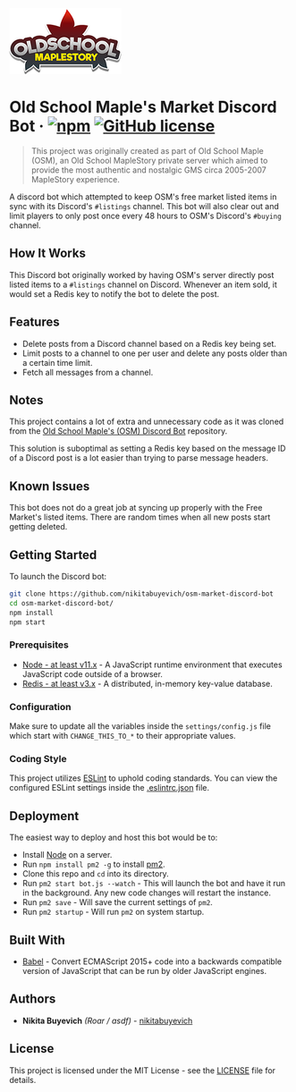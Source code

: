 ![Logo of OSM](./logo.png)

# Old School Maple's Market Discord Bot &middot; [![npm](https://img.shields.io/npm/v/npm.svg?style=flat-square)](https://www.npmjs.com/package/npm) [![GitHub license](https://img.shields.io/badge/license-MIT-blue.svg?style=flat-square)](./LICENSE)
> This project was originally created as part of Old School Maple (OSM), an Old School MapleStory private server which aimed to provide the most authentic and nostalgic GMS circa 2005-2007 MapleStory experience.

A discord bot which attempted to keep OSM's free market listed items in sync with its Discord's `#listings` channel. This bot will also clear out and limit players to only post once every 48 hours to OSM's Discord's `#buying` channel.

## How It Works

This Discord bot originally worked by having OSM's server directly post listed items to a `#listings` channel on Discord. Whenever an item sold, it would set a Redis key to notify the bot to delete the post.

## Features

* Delete posts from a Discord channel based on a Redis key being set.
* Limit posts to a channel to one per user and delete any posts older than a certain time limit.
* Fetch all messages from a channel.

## Notes

This project contains a lot of extra and unnecessary code as it was cloned from the [Old School Maple's (OSM) Discord Bot](https://github.com/nikitabuyevich/osm-discord-bot) repository.

This solution is suboptimal as setting a Redis key based on the message ID of a Discord post is a lot easier than trying to parse message headers.

## Known Issues

This bot does not do a great job at syncing up properly with the Free Market's listed items. There are random times when all new posts start getting deleted.

## Getting Started

To launch the Discord bot:

```bash
git clone https://github.com/nikitabuyevich/osm-market-discord-bot
cd osm-market-discord-bot/
npm install
npm start
```

### Prerequisites

* [Node - at least v11.x](https://nodejs.org/en/) - A JavaScript runtime environment that executes JavaScript code outside of a browser.
* [Redis - at least v3.x](https://redis.io/) - A distributed, in-memory key-value database.

### Configuration

Make sure to update all the variables inside the `settings/config.js` file which start with `CHANGE_THIS_TO_*` to their appropriate values.

### Coding Style

This project utilizes [ESLint](https://eslint.org/) to uphold coding standards. You can view the configured ESLint settings inside the [.eslintrc.json](.eslintrc.json) file.

## Deployment

The easiest way to deploy and host this bot would be to:

* Install [Node](https://nodejs.org/en/) on a server.
* Run `npm install pm2 -g` to install [pm2](https://pm2.keymetrics.io/).
* Clone this repo and `cd` into its directory.
* Run `pm2 start bot.js --watch` - This will launch the bot and have it run in the background. Any new code changes will restart the instance.
* Run `pm2 save` - Will save the current settings of `pm2`.
* Run `pm2 startup` - Will run `pm2` on system startup.

## Built With

* [Babel](https://babeljs.io/) - Convert ECMAScript 2015+ code into a backwards compatible version of JavaScript that can be run by older JavaScript engines.

## Authors

* **Nikita Buyevich** _(Roar / asdf)_ - [nikitabuyevich](https://github.com/nikitabuyevich)

## License

This project is licensed under the MIT License - see the [LICENSE](./LICENSE) file for details.
